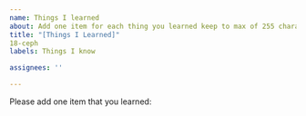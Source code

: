 ```yaml
---
name: Things I learned
about: Add one item for each thing you learned keep to max of 255 characters
title: "[Things I Learned]"
18-ceph
labels: Things I know

assignees: ''

---
```


Please add one item that you learned:
